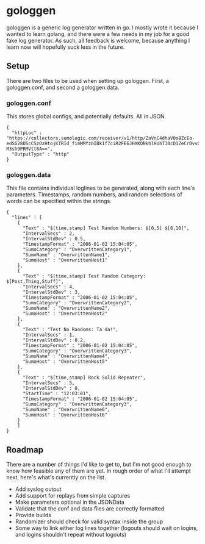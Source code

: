 # gologgen

gologgen is a generic log generator written in go. I mostly wrote it because I wanted to learn golang, and there were a few needs in my job for a good fake log generator. As such, all feedback is welcome, because anything I learn now will hopefully suck less in the future.

## Setup

There are two files to be used when setting up gologgen. First, a gologgen.conf, and second a gologgen.data.

### gologgen.conf

This stores global configs, and potentially defaults. All in JSON.

    {
      "httpLoc" : "https://collectors.sumologic.com/receiver/v1/http/ZaVnC4dhaV0o8ZcEo-edSG28OScCSzOzHtojKTRId_fimMMYzbIBk1f7ciR2FE6JHXKONkhlHohT30cD1ZeCrDvvQAhMbgjjjRxEQBcn-M3sh9PRMVtt6A==",
      "OutputType" : "http"
    }


### gologgen.data

This file contains individual loglines to be generated, along with each line's parameters. Timestamps, random numbers, and random selections of words can be specified within the strings.

    {
      "lines" : [
        {
          "Text" : "$[time,stamp] Test Random Numbers: $[0,5] $[8,10]",
          "IntervalSecs" : 2,
          "IntervalStdDev" : 0.5,
          "TimestampFormat" : "2006-01-02 15:04:05",
          "SumoCategory" : "OverwrittenCategory1",
          "SumoName" : "OverwrittenName1",
          "SumoHost" : "OverwrittenHost1"
        },
        {
          "Text" : "$[time,stamp] Test Random Category: $[Post,Thing,Stuff]",
          "IntervalSecs" : 4,
          "IntervalStdDev" : 3,
          "TimestampFormat" : "2006-01-02 15:04:05",
          "SumoCategory" : "OverwrittenCategory2",
          "SumoName" : "OverwrittenName2",
          "SumoHost" : "OverwrittenHost2"
        },
        {
          "Text" : "Test No Randoms: Ta da!",
          "IntervalSecs" : 1,
          "IntervalStdDev" : 0.2,
          "TimestampFormat" : "2006-01-02 15:04:05",
          "SumoCategory" : "OverwrittenCategory3",
          "SumoName" : "OverwrittenName4",
          "SumoHost" : "OverwrittenHost5"
        },
        {
          "Text" : "$[time,stamp] Rock Solid Repeater",
          "IntervalSecs" : 5,
          "IntervalStdDev" : 0,
          "StartTime" : "12:03:01",
          "TimestampFormat" : "2006-01-02 15:04:05",
          "SumoCategory" : "OverwrittenCategory3",
          "SumoName" : "OverwrittenName6",
          "SumoHost" : "OverwrittenHost6"
        }
        ]
    }

## Roadmap

There are a number of things I'd like to get to, but I'm not good enough to know how feasible any of them are yet. In rough order of what I'll attempt next, here's what's currently on the list.

* Add syslog output
* Add support for replays from simple captures
* Make parameters optional in the JSONData
* Validate that the conf and data files are correctly formatted
* Provide builds
* Randomizer should check for valid syntax inside the group
* Some way to link either log lines together (logouts should wait on logins, and logins shouldn't repeat without logouts)
